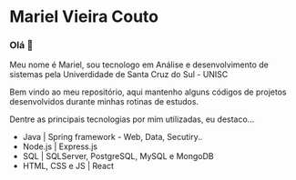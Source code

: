 
# Mariel Vieira Couto

### Olá 👋
Meu nome é Mariel, sou tecnologo em Análise e desenvolvimento de sistemas pela Univerdidade de Santa Cruz do Sul - UNISC

Bem vindo ao meu repositório, aqui mantenho alguns códigos de projetos desenvolvidos durante minhas rotinas de estudos.

Dentre as principais tecnologias por mim utilizadas, eu destaco...
  - Java | Spring framework - Web, Data, Secutiry..
  - Node.js | Express.js
  - SQL | SQLServer, PostgreSQL, MySQL e MongoDB
  - HTML, CSS e JS | React
